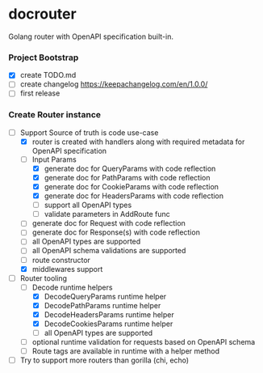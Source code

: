 # docrouter

Golang router with OpenAPI specification built-in.

### Project Bootstrap

- [x] create TODO.md
- [ ] create changelog https://keepachangelog.com/en/1.0.0/
- [ ] first release

### Create Router instance

- [ ] Support Source of truth is code use-case
  - [x] router is created with handlers along with required metadata for OpenAPI specification
  - [ ] Input Params
    - [x] generate doc for QueryParams with code reflection
    - [x] generate doc for PathParams with code reflection
    - [x] generate doc for CookieParams with code reflection
    - [x] generate doc for HeadersParams with code reflection
    - [ ] support all OpenAPI types
    - [ ] validate parameters in AddRoute func
  - [ ] generate doc for Request with code reflection
  - [ ] generate doc for Response(s) with code reflection
  - [ ] all OpenAPI types are supported
  - [ ] all OpenAPI schema validations are supported
  - [ ] route constructor
  - [x] middlewares support
- [ ] Router tooling
  - [ ] Decode runtime helpers
    - [x] DecodeQueryParams runtime helper
    - [x] DecodePathParams runtime helper
    - [x] DecodeHeadersParams runtime helper
    - [x] DecodeCookiesParams runtime helper
    - [ ] all OpenAPI types are supported
  - [ ] optional runtime validation for requests based on OpenAPI schema
  - [ ] Route tags are available in runtime with a helper method
- [ ] Try to support more routers than gorilla (chi, echo)
